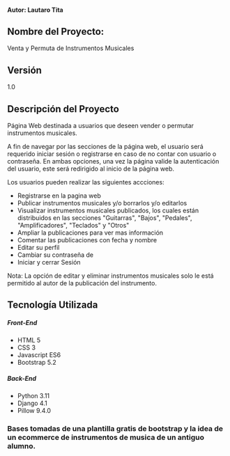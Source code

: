  
#### Autor: Lautaro Tita

## Nombre del Proyecto:
Venta y Permuta de Instrumentos Musicales

## Versión
1.0

## Descripción del Proyecto
Página Web destinada a usuarios que deseen vender o permutar instrumentos musicales.

A fin de navegar por las secciones de la página web, el usuario será requerido iniciar sesión o registrarse en caso de no contar con usuario o contraseña. En ambas opciones, una vez la página valide la autenticación del usuario, este será redirigido al inicio de la página web.

Los usuarios pueden realizar las siguientes accciones:
- Registrarse en la pagina web
- Publicar instrumentos musicales y/o borrarlos y/o editarlos
- Visualizar instrumentos musicales publicados, los cuales están distribuidos en las secciones "Guitarras", "Bajos", "Pedales", "Amplificadores", "Teclados" y "Otros"
- Ampliar la publicaciones para ver mas información
- Comentar las publicaciones con fecha y nombre
- Editar su perfil 
- Cambiar su contraseña de
- Iniciar y cerrar Sesión


Nota: La opción de editar y eliminar instrumentos musicales solo le está permitido al autor de la publicación del instrumento.

## Tecnología Utilizada

##### Front-End
- HTML 5
- CSS 3
- Javascript ES6
- Bootstrap 5.2

##### Back-End
- Python 3.11
- Django 4.1
- Pillow 9.4.0

### Bases tomadas de una plantilla gratis de bootstrap y la idea de un ecommerce de instrumentos de musica de un antiguo alumno.










